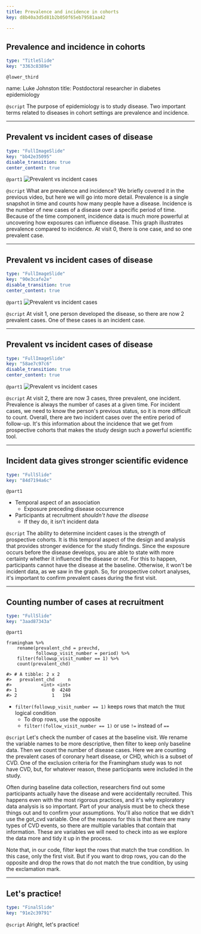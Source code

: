 ```yaml
---
title: Prevalence and incidence in cohorts
key: d8b40a3d5d81b2b050f65eb79581aa42

---
```

## Prevalence and incidence in cohorts

```yaml
type: "TitleSlide"
key: "3363c8389e"
```

`@lower_third`

name: Luke Johnston
title: Postdoctoral researcher in diabetes epidemiology


`@script`
The purpose of epidemiology is to study disease. Two important terms related to diseases in cohort settings are prevalence and incidence.


---
## Prevalent vs incident cases of disease

```yaml
type: "FullImageSlide"
key: "bb42e35095"
disable_transition: true
center_content: true
```

`@part1`
![Prevalent vs incident cases](http://s3.amazonaws.com/assets.datacamp.com/production/repositories/2079/datasets/74be855c220692258b5b4b1eb6f1fb8d04a879a9/plot-prevalence-incidence-0.png)


`@script`
What are prevalence and incidence? We briefly covered it in the previous video, but here we will go into more detail. Prevalence is a single snapshot in time and counts how many people have a disease. Incidence is the number of new cases of a disease over a specific period of time. Because of the time component, incidence data is much more powerful at uncovering how exposures can influence disease. This graph illustrates prevalence compared to incidence. At visit 0, there is one case, and so one prevalent case.


---
## Prevalent vs incident cases of disease

```yaml
type: "FullImageSlide"
key: "90e3cafe2e"
disable_transition: true
center_content: true
```

`@part1`
![Prevalent vs incident cases](http://s3.amazonaws.com/assets.datacamp.com/production/repositories/2079/datasets/12c5da3fabf7776d043cfd9a2fb588c984a1c815/plot-prevalence-incidence-1.png)


`@script`
At visit 1, one person developed the disease, so there are now 2 prevalent cases. One of these cases is an incident case.


---
## Prevalent vs incident cases of disease

```yaml
type: "FullImageSlide"
key: "58ae7c97c6"
disable_transition: true
center_content: true
```

`@part1`
![Prevalent vs incident cases](http://s3.amazonaws.com/assets.datacamp.com/production/repositories/2079/datasets/428031dd7120e314d1e994b36b0147b523debb5a/plot-prevalence-incidence-2.png)


`@script`
At visit 2, there are now 3 cases, three prevalent, one incident. Prevalence is always the number of cases at a given time. For incident cases, we need to know the person's previous status, so it is more difficult to count. Overall, there are two incident cases over the entire period of follow-up. It's this information about the incidence that we get from prospective cohorts that makes the study design such a powerful scientific tool.


---
## Incident data gives stronger scientific evidence

```yaml
type: "FullSlide"
key: "84d7194a6c"
```

`@part1`
- Temporal aspect of an association
    - Exposure preceding disease occurrence
- Participants at recruitment *shouldn't have the disease*
    - If they do, it isn't incident data


`@script`
The ability to determine incident cases is the strength of prospective cohorts. It is this temporal aspect of the design and analysis that provides stronger evidence for the study findings. Since the exposure occurs before the disease develops, you are able to state with more certainty whether it influenced the disease or not. For this to happen, participants cannot have the disease at the baseline. Otherwise, it won't be incident data, as we saw in the graph. So, for prospective cohort analyses, it's important to confirm prevalent cases during the first visit.


---
## Counting number of cases at recruitment

```yaml
type: "FullSlide"
key: "3aad87343a"
```

`@part1`
```{r}
framingham %>% 
    rename(prevalent_chd = prevchd,
           followup_visit_number = period) %>% 
    filter(followup_visit_number == 1) %>% 
    count(prevalent_chd)

#> # A tibble: 2 x 2
#>   prevalent_chd     n
#>           <int> <int>
#> 1             0  4240
#> 2             1   194
```

- `filter(followup_visit_number == 1)` keeps rows that match the `TRUE` logical condition
    - To drop rows, use the opposite
    - `filter!(follow_visit_number == 1)` or use `!=` instead of `==`


`@script`
Let's check the number of cases at the baseline visit. We rename the variable names to be more descriptive, then filter to keep only baseline data. Then we count the number of disease cases. Here we are counting the prevalent cases of coronary heart disease, or CHD, which is a subset of CVD. One of the exclusion criteria for the Framingham study was to not have CVD, but, for whatever reason, these participants were included in the study. 

Often during baseline data collection, researchers find out some participants actually have the disease and were accidentally recruited. This happens even with the most rigorous practices, and it's why exploratory data analysis is so important. Part of your analysis must be to check these things out and to confirm your assumptions. You'll also notice that we didn't use the got_cvd variable. One of the reasons for this is that there are many types of CVD events, so there are multiple variables that contain that information. These are variables we will need to check into as we explore the data more and tidy it up in the process.

Note that, in our code, filter kept the rows that match the true condition. In this case, only the first visit. But if you want to drop rows, you can do the opposite and drop the rows that do not match the true condition, by using the exclamation mark.


---
## Let's practice!

```yaml
type: "FinalSlide"
key: "91e2c39791"
```

`@script`
Alright, let's practice!

